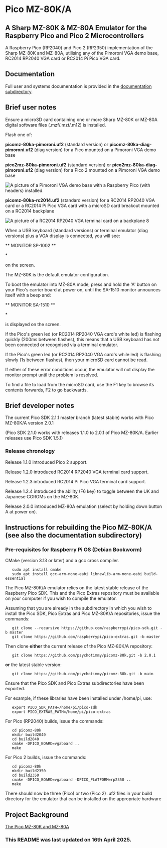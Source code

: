 # Pico MZ-80K/A 
## A Sharp MZ-80K & MZ-80A Emulator for the Raspberry Pico and Pico 2 Microcontrollers

A Raspberry Pico (RP2040) and Pico 2 (RP2350) implementation of the Sharp MZ-80K and MZ-80A, utilising any of the Pimoroni VGA demo base, RC2014 RP2040 VGA card or RC2014 Pi Pico VGA card.

## Documentation

Full user and systems documentation is provided in the [documentation subdirectory](https://github.com/psychotimmy/picomz-80k/tree/main/documentation).

## Brief user notes

Ensure a microSD card containing one or more Sharp MZ-80K or MZ-80A digital software files (.mzf/.mzt/.m12) is installed.

Flash one of:

**picomz-80ka-pimoroni.uf2** (standard version) or **picomz-80ka-diag-pimoroni.uf2** (diag version) for a Pico mounted on a Pimoroni VGA demo base

**pico2mz-80ka-pimoroni.uf2** (standard version) or **pico2mz-80ka-diag-pimoroni.uf2** (diag version) for a Pico 2 mounted on a Pimoroni VGA demo base

![A picture of a Pimoroni VGA demo base with a Raspberry Pico (with headers) installed.](https://z80.timholyoake.uk/wp-content/uploads/2024/09/20240905_101721-1024x633.jpg)

**picomz-80ka-rc2014.uf2** (standard version) for a RC2014 RP2040 VGA card or a RC2014 Pi Pico VGA card with a microSD card breakout mounted on a RC2014 backplane

![A picture of a RC2014 RP2040 VGA terminal card on a backplane 8](https://z80.timholyoake.uk/wp-content/uploads/2025/01/20250110_093313-1024x642.jpg)

When a USB keyboard (standard versions) or terminal emulator (diag versions) plus a VGA display is connected, you will see:

**  MONITOR SP-1002  **

\*

on the screen.

The MZ-80K is the default emulator configuration. 

To boot the emulator into MZ-80A mode, press and hold the 'A' button on your Pico's carrier board at power on, until the SA-1510 monitor announces itself with a beep and:

**  MONITOR SA-1510  **

\*

is displayed on the screen.

If the Pico's green led (or RC2014 RP2040 VGA card's white led) is flashing quickly (200ms between flashes), this means that a USB keyboard has not been connected or recognised via a terminal emulator. 

If the Pico's green led (or RC2014 RP2040 VGA card's while led) is flashing slowly (1s between flashes), then your microSD card cannot be read.

If either of these error conditions occur, the emulator will not display the monitor prompt until the problem is resolved. 

To find a file to load from the microSD card, use the F1 key to browse its contents forwards, F2 to go backwards. 

## Brief developer notes

The current Pico SDK 2.1.1 master branch (latest stable) works with Pico MZ-80K/A version 2.0.1

(Pico SDK 2.1.0 works with releases 1.1.0 to 2.0.1 of Pico MZ-80K/A. Earlier releases use Pico SDK 1.5.1)

### Release chronology

Release 1.1.0 introduced Pico 2 support.

Release 1.2.0 introduced RC2014 RP2040 VGA terminal card support.

Release 1.2.3 introduced RC2014 Pi Pico VGA terminal card support.

Release 1.2.4 introduced the ability (F6 key) to toggle between the UK and Japanese CGROMs on the MZ-80K. 

Release 2.0.0 introduced MZ-80A emulation (select by holding down button A at power on).

## Instructions for rebuilding the Pico MZ-80K/A (see also the documentation subdirectory)

### Pre-requisites for Raspberry Pi OS (Debian Bookworm)

CMake (version 3.13 or later) and a gcc cross compiler.
```
   sudo apt install cmake
   sudo apt install gcc-arm-none-eabi libnewlib-arm-none-eabi build-essential
```   
The Pico MZ-80K/A emulator relies on the latest stable release of the Raspberry Pico SDK. This and
the Pico Extras repository must be available on your computer if you wish to compile the emulator.

Assuming that you are already in the subdirectory in which you wish to install the Pico SDK, Pico Extras 
and Pico MZ-80K/A repositories, issue the commands:
```
   git clone --recursive https://github.com/raspberrypi/pico-sdk.git -b master
   git clone https://github.com/raspberrypi/pico-extras.git -b master
```   
Then clone **either** the current release of the Pico MZ-80K/A repository:
```
   git clone https://github.com/psychotimmy/picomz-80k.git -b 2.0.1
```
**or** the latest stable version:
```
   git clone https://github.com/psychotimmy/picomz-80k.git -b main
```
Ensure that the Pico SDK and Pico Extras subdirectories have been exported. 

For example, if these libraries have been installed under /home/pi, use:
```
   export PICO_SDK_PATH=/home/pi/pico-sdk
   export PICO_EXTRAS_PATH=/home/pi/pico-extras
```   
For Pico (RP2040) builds, issue the commands:
```
   cd picomz-80k
   mkdir build2040
   cd build2040
   cmake -DPICO_BOARD=vgaboard ..
   make
```
For Pico 2 builds, issue the commands:
```
   cd picomz-80k
   mkdir build2350
   cd build2350
   cmake -DPICO_BOARD=vgaboard -DPICO_PLATFORM=rp2350 ..
   make
```
There should now be three (Pico) or two (Pico 2) .uf2 files in your build directory for the emulator that can be installed on the appropriate hardware

## Project Background

[The Pico MZ-80K and MZ-80A](https://z80.timholyoake.uk/the-pico-mz-80k/)

### This README was last updated on 16th April 2025.
